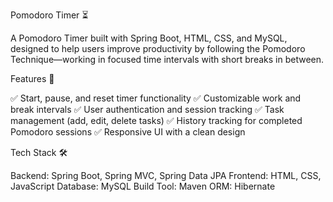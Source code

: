 Pomodoro Timer ⏳

A Pomodoro Timer built with Spring Boot, HTML, CSS, and MySQL, designed to help users improve productivity by following the Pomodoro Technique—working in focused time intervals with short breaks in between.

Features 🚀

✅ Start, pause, and reset timer functionality
✅ Customizable work and break intervals
✅ User authentication and session tracking
✅ Task management (add, edit, delete tasks)
✅ History tracking for completed Pomodoro sessions
✅ Responsive UI with a clean design

Tech Stack 🛠

Backend: Spring Boot, Spring MVC, Spring Data JPA
Frontend: HTML, CSS, JavaScript
Database: MySQL
Build Tool: Maven
ORM: Hibernate
